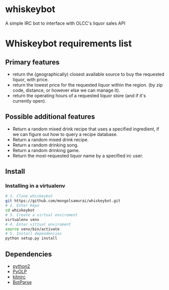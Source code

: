 whiskeybot
==========

A simple IRC bot to interface with OLCC's liquor sales API

# Whiskeybot requirements list

## Primary features
- return the (geographically) closest available source to buy the requested liquor, with price.
- return the lowest price for the requested liquor within the region. (by zip code, distance, or however else we can manage it).
- return the operating hours of a requested liquor store (and if it's currently open).

## Possible additional features
- Return a random mixed drink recipe that uses a specified ingredient, if we can figure out how to query a recipe database.
- Return a random mixed drink recipe.
- Return a random drinking song.
- Return a random drinking game.
- Return the most-requested liquor name by a specified irc user.

## Install

### Installing in a virtualenv

```sh 
# 1. Clone whiskeybot
git https://github.com/mongolsamurai/whiskeybot.git
# 2. Enter Repo
cd whiskeybot
# 3. Create a virtual enviroment
virtualenv venv
# 4. Enter vittual enviroment
source venv/bin/activate
# 5. Install dependencies
python setup.py install
```

## Dependencies ##

* [python2](http://www.python.org/)
* [PyOLP](https://github.com/cameronbwhite/PyOLP)
* [kitnirc](https://github.com/ayust/kitnirc)
* [BotParse](https://github.com/cameronbwhite/BotParse)
